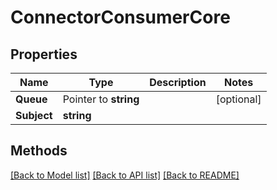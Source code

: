 # ConnectorConsumerCore

## Properties

Name | Type | Description | Notes
------------ | ------------- | ------------- | -------------
**Queue** | Pointer to **string** |  | [optional] 
**Subject** | **string** |  | 

## Methods


[[Back to Model list]](../README.md#documentation-for-models) [[Back to API list]](../README.md#documentation-for-api-endpoints) [[Back to README]](../README.md)


